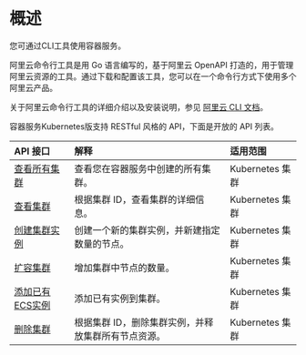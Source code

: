 # 概述

您可通过CLI工具使用容器服务。

阿里云命令行工具是用 Go 语言编写的，基于阿里云 OpenAPI 打造的，用于管理阿里云资源的工具。通过下载和配置该工具，您可以在一个命令行方式下使用多个阿里云产品。

关于阿里云命令行工具的详细介绍以及安装说明，参见 [阿里云 CLI 文档](https://www.alibabacloud.com/help/zh/doc-detail/66653.htm)。

容器服务Kubernetes版支持 RESTful 风格的 API，下面是开放的 API 列表。

|API 接口|解释|适用范围|
|:-----|:-|:---|
|[查看所有集群](/intl.zh-CN/通过CLI使用容器服务/查看所有集群实例.md)|查看您在容器服务中创建的所有集群。|Kubernetes 集群|
|[查看集群](/intl.zh-CN/通过CLI使用容器服务/查看集群实例.md)|根据集群 ID，查看集群的详细信息。|Kubernetes 集群|
|[创建集群实例](/intl.zh-CN/通过CLI使用容器服务/创建集群实例.md)|创建一个新的集群实例，并新建指定数量的节点。|Kubernetes 集群|
|[扩容集群](/intl.zh-CN/通过CLI使用容器服务/扩容集群实例.md)|增加集群中节点的数量。|Kubernetes 集群|
|[添加已有ECS实例](/intl.zh-CN/通过CLI使用容器服务/添加已有ECS实例.md)|添加已有实例到集群。|Kubernetes 集群|
|[删除集群](/intl.zh-CN/通过CLI使用容器服务/删除集群实例.md)|根据集群 ID，删除集群实例，并释放集群所有节点资源。|Kubernetes 集群|

